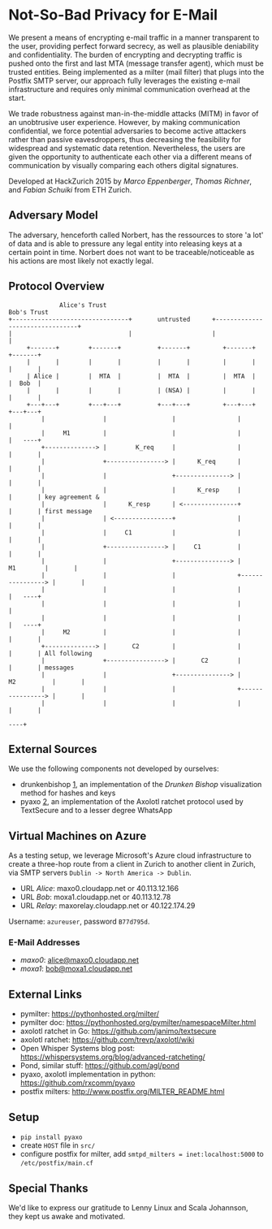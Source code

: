# Not-So-Bad Privacy for E-Mail

We present a means of encrypting e-mail traffic in a manner transparent to the user, providing perfect forward secrecy, as well as plausible deniability and confidentiality. The burden of encrypting and decrypting traffic is pushed onto the first and last MTA (message transfer agent), which must be trusted entities. Being implemented as a milter (mail filter) that plugs into the Postfix SMTP server, our approach fully leverages the existing e-mail infrastructure and requires only minimal communication overhead at the start.

We trade robustness against man-in-the-middle attacks (MITM) in favor of an unobtrusive user experience. However, by making communication confidential, we force potential adversaries to become active attackers rather than passive eavesdroppers, thus decreasing the feasibility for widespread and systematic data retention. Nevertheless, the users are given the opportunity to authenticate each other via a different means of communication by visually comparing each others digital signatures.

Developed at HackZurich 2015 by *Marco Eppenberger*, *Thomas Richner*, and *Fabian Schuiki* from ETH Zurich.


## Adversary Model

The adversary, henceforth called Norbert, has the ressources to store 'a lot' of data and is able to pressure any legal entity into releasing keys at a certain point in time. Norbert does not want to be traceable/noticeable as his actions are most likely not exactly legal.

## Protocol Overview

```
              Alice's Trust                                           Bob's Trust                          
+--------------------------------+       untrusted      +--------------------------------+                 
|                                |                      |                                |                 
     +-------+        +-------+          +-------+         +-------+          +-------+                    
     |       |        |       |          |       |         |       |          |       |                    
     | Alice |        |  MTA  |          |  MTA  |         |  MTA  |          |  Bob  |                    
     |       |        |       |          | (NSA) |         |       |          |       |                    
     +---+---+        +---+---+          +---+---+         +---+---+          +---+---+                    
         |                |                  |                 |                  |                        
         |     M1         |                  |                 |                  |   ----+                
         +--------------> |        K_req     |                 |                  |       |                
         |                +----------------> |      K_req      |                  |       |                
         |                |                  +---------------> |                  |       |                
         |                |                  |      K_resp     |                  |       | key agreement &
         |                |      K_resp      | <---------------+                  |       | first message  
         |                | <----------------+                 |                  |       |                
         |                |     C1           |                 |                  |       |                
         |                +----------------> |     C1          |                  |       |                
         |                |                  +---------------> |        M1        |       |                
         |                |                  |                 +----------------> |       |                
         |                |                  |                 |                  |   ----+                
         |                |                  |                 |                  |                        
         |                |                  |                 |                  |   ----+                
         |     M2         |                  |                 |                  |       |                
         +--------------> |       C2         |                 |                  |       | All following  
         |                +----------------> |       C2        |                  |       | messages       
         |                |                  +---------------> |      M2          |       |                
         |                |                  |                 +----------------> |       |                
         |                |                  |                 |                  |       |                
                                                                                      ----+                
```


## External Sources

We use the following components not developed by ourselves:

- drunkenbishop [1], an implementation of the *Drunken Bishop* visualization method for hashes and keys
- pyaxo [2], an implementation of the Axolotl ratchet protocol used by TextSecure and to a lesser degree WhatsApp

[1]: https://github.com/natmchugh/drunken-bishop
[2]: https://github.com/rxcomm/pyaxo


## Virtual Machines on Azure

As a testing setup, we leverage Microsoft's Azure cloud infrastructure to create a three-hop route from a client in Zurich to another client in Zurich, via SMTP servers `Dublin -> North America -> Dublin`.

- URL *Alice*: maxo0.cloudapp.net or 40.113.12.166
- URL *Bob*: moxa1.cloudapp.net or 40.113.12.78
- URL *Relay*: maxorelay.cloudapp.net or 40.122.174.29

Username: `azureuser`, password `B77d795d`.

### E-Mail Addresses

- *maxo0*: alice@maxo0.cloudapp.net
- *moxa1*: bob@moxa1.cloudapp.net


## External Links

- pymilter: https://pythonhosted.org/milter/
- pymilter doc: https://pythonhosted.org/pymilter/namespaceMilter.html
- axolotl ratchet in Go: https://github.com/janimo/textsecure
- axolotl ratchet: https://github.com/trevp/axolotl/wiki
- Open Whisper Systems blog post: https://whispersystems.org/blog/advanced-ratcheting/
- Pond, similar stuff: https://github.com/agl/pond
- pyaxo, axolotl implementation in python: https://github.com/rxcomm/pyaxo
- postfix milters: http://www.postfix.org/MILTER_README.html


## Setup

- `pip install pyaxo`
- create `HOST` file in `src/`
- configure postfix for milter, add `smtpd_milters = inet:localhost:5000` to `/etc/postfix/main.cf`

## Special Thanks
We'd like to express our gratitude to Lenny Linux and Scala Johannson, they kept us awake and motivated.